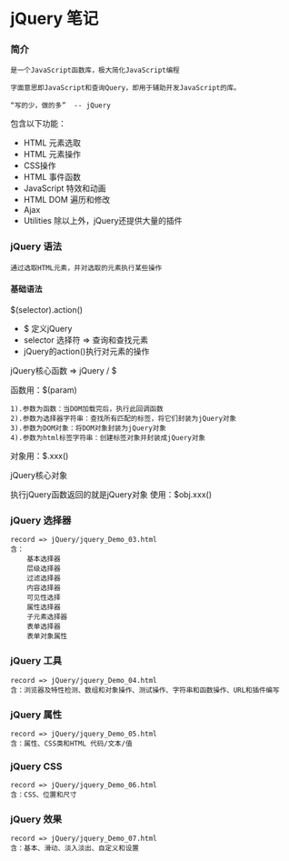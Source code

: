 # jQuery 笔记

### 简介
    是一个JavaScript函数库，极大简化JavaScript编程

    字面意思即JavaScript和查询Query，即用于辅助开发JavaScript的库。

    “写的少，做的多”  -- jQuery


包含以下功能：
+ HTML 元素选取
+ HTML 元素操作
+ CSS操作
+ HTML 事件函数
+ JavaScript 特效和动画
+ HTML DOM 遍历和修改
+ Ajax
+ Utilities
除以上外，jQuery还提供大量的插件

### jQuery 语法
    通过选取HTML元素，并对选取的元素执行某些操作

#### 基础语法 
$(selector).action()
+ $ 定义jQuery
+ selector 选择符 => 查询和查找元素
+ jQuery的action()执行对元素的操作

jQuery核心函数  => jQuery / $

函数用：$(param)
    
    1).参数为函数：当DOM加载完后，执行此回调函数
    2).参数为选择器字符串：查找所有匹配的标签，将它们封装为jQuery对象
    3).参数为DOM对象：将DOM对象封装为jQuery对象
    4).参数为html标签字符串：创建标签对象并封装成jQuery对象

对象用：$.xxx()

jQuery核心对象

执行jQuery函数返回的就是jQuery对象
使用：$obj.xxx()

### jQuery 选择器
    record => jQuery/jquery_Demo_03.html
    含：
        基本选择器
        层级选择器
        过滤选择器
        内容选择器
        可见性选择
        属性选择器
        子元素选择器
        表单选择器
        表单对象属性

### jQuery 工具
    record => jQuery/jquery_Demo_04.html
    含：浏览器及特性检测、数组和对象操作、测试操作、字符串和函数操作、URL和插件编写

### jQuery 属性
    record => jQuery/jquery_Demo_05.html
    含：属性、CSS类和HTML 代码/文本/值

### jQuery CSS 
    record => jQuery/jquery_Demo_06.html
    含：CSS、位置和尺寸

### jQuery 效果
    record => jQuery/jquery_Demo_07.html
    含：基本、滑动、淡入淡出、自定义和设置